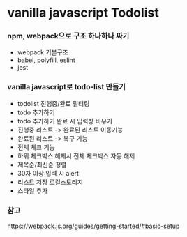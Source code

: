 # vanilla javascript Todolist

### npm, webpack으로 구조 하나하나 짜기

- webpack 기본구조
- babel, polyfill, eslint
- jest

### vanilla javascript로 todo-list 만들기

- todolist 진행중/완료 필터링
- todo 추가하기
- todo 추가하기 완료 시 입력창 비우기
- 진행중 리스트 -> 완료된 리스트 이동기능
- 완료된 리스트 -> 복구 기능
- 전체 체크 기능
- 하위 체크박스 해제시 전체 체크박스 자동 해제
- 제목순/최신순 정렬
- 30자 이상 입력 시 alert
- 리스트 저장 로컬스토리지
- 스타일 추가

### 참고

https://webpack.js.org/guides/getting-started/#basic-setup
